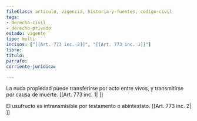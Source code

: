 ```yaml
---
fileClass: articulo, vigencia, historia-y-fuentes, codigo-civil
tags:
- derecho-civil
- derecho-privado
estado: vigente
tipo: multi
incisos: ["[[Art. 773 inc. 2]]", "[[Art. 773 inc. 1]]"]
libro:
titulo:
parrafo:
corriente-juridica:

---
```

La nuda propiedad puede transferirse por acto entre vivos, y transmitirse por causa de muerte. [[Art. 773 inc. 1| ]]

El usufructo es intransmisible por testamento o abintestato. [[Art. 773 inc. 2| ]]